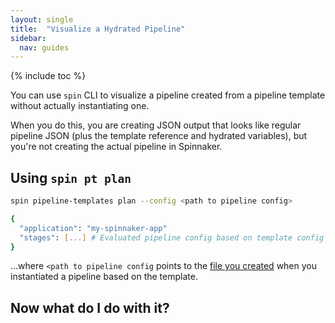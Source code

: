 ```yaml
---
layout: single
title:  "Visualize a Hydrated Pipeline"
sidebar:
  nav: guides
---
```


{% include toc %}

You can use `spin` CLI to visualize a pipeline created from a pipeline template
without actually instantiating one.

When you do this, you are creating JSON output that looks like regular pipeline
JSON (plus the template reference and hydrated variables), but you're not
creating the actual pipeline in Spinnaker.

## Using `spin pt plan`

```bash
spin pipeline-templates plan --config <path to pipeline config>

{
  "application": "my-spinnaker-app"
  "stages": [...] # Evaluated pipeline config based on template config values.
}
```

...where `<path to pipeline config` points to the [file you
created](/guides/user/pipeline/pipeline-templates/create/) when you
instantiated a pipeline based on the template.


## Now what do I do with it?